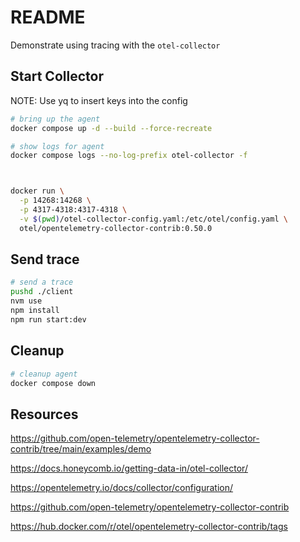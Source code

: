 # README

Demonstrate using tracing with the `otel-collector`  

## Start Collector

NOTE: Use yq to insert keys into the config

```sh
# bring up the agent
docker compose up -d --build --force-recreate

# show logs for agent
docker compose logs --no-log-prefix otel-collector -f     



docker run \
  -p 14268:14268 \
  -p 4317-4318:4317-4318 \
  -v $(pwd)/otel-collector-config.yaml:/etc/otel/config.yaml \
  otel/opentelemetry-collector-contrib:0.50.0
```

## Send trace

```sh
# send a trace
pushd ./client  
nvm use       
npm install   
npm run start:dev               
```

## Cleanup

```sh
# cleanup agent
docker compose down              
```

## Resources

https://github.com/open-telemetry/opentelemetry-collector-contrib/tree/main/examples/demo

https://docs.honeycomb.io/getting-data-in/otel-collector/

https://opentelemetry.io/docs/collector/configuration/


https://github.com/open-telemetry/opentelemetry-collector-contrib

https://hub.docker.com/r/otel/opentelemetry-collector-contrib/tags

